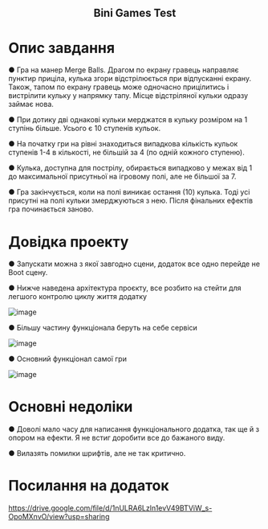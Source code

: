 <h2 align="center">
Bini Games Test
</h2> 

# Опис завдання

● Гра на манер Merge Balls. Драгом по екрану гравець направляє пунктир приціла, кулька згори відстрілюється при відпусканні екрану. Також, тапом по екрану гравець може одночасно прицілитись і вистрілити кульку у напрямку тапу. Місце відстріляної кульки одразу займає нова. 

● При дотику дві однакові кульки мерджатся в кульку розміром на 1 ступінь більше. Усього є 10 ступенів кульок.

● На початку гри на рівні знаходиться випадкова кількість кульок ступенів 1-4 в кількості, не більшій за 4 (по одній кожного ступеню).

● Кулька, доступна для пострілу, обирається випадково у межах від 1 до максимальної присутньої на ігровому полі, але не більшої за 7.

● Гра закінчується, коли на полі виникає остання (10) кулька. Тоді усі присутні на полі кульки змерджуються з нею. Після фінальних ефектів гра починається заново.

# Довідка проекту

● Запускати можна з якої завгодно сцени, додаток все одно перейде не Boot сцену. 

● Нижче наведена архітектура проєкту, все розбито на стейти для легшого контролю циклу життя додатку 

![image](https://github.com/FlamZed/BiniGamesTest/assets/53183455/aee09432-24d7-4ada-b176-915bcfdaf460)

● Більшу частину функціонала беруть на себе сервіси

![image](https://github.com/FlamZed/BiniGamesTest/assets/53183455/b94c6db2-cc43-4e0b-b03e-4e74ae481b43)

● Основний функціонал самої гри 

![image](https://github.com/FlamZed/BiniGamesTest/assets/53183455/219d349e-92a9-44ef-a1a3-de867f2b4f79)

# Основні недоліки

● Доволі мало часу для написання функціонального додатка, так ще й з опором на ефекти. Я не встиг доробити все до бажаного виду.

● Вилазять помилки шрифтів, але не так критично.

# Посилання на додаток

https://drive.google.com/file/d/1nULRA6Lzln1evV49BTViW_s-OpoMXnvO/view?usp=sharing
